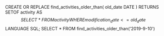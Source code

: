 CREATE OR REPLACE find_activities_older_than(
    old_date DATE )
RETURNS SETOF activity AS $$ 
SELECT *
FROM activity 
WHERE modification_date <= old_date 
$$ LANGUAGE SQL; 
SELECT * FROM find_activities_older_than('2019-9-10')
